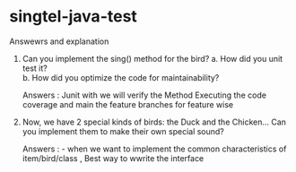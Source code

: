 # singtel-java-test

Answewrs and explanation

1. Can you implement the sing() method for the bird?
	a. How did you unit test it?       
	b. How did you optimize the code for maintainability? 
	
	Answers : 
	 Junit with we will verify the Method Executing the
	 code coverage and main the feature branches  for feature wise
	
2. Now, we have 2 special kinds of birds: the Duck and the Chicken... Can you implement them to make their own special sound?

	Answers : 
		 - when we  want to implement the  common characteristics of item/bird/class , Best way to wwrite the interface   

